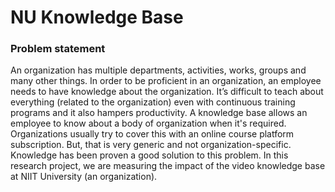 # NU Knowledge Base

### Problem statement
 
An organization has multiple departments, activities, works, groups and many other things. In order to be proficient in an organization, an employee needs to have knowledge about the organization. It’s difficult to teach about everything (related to the organization) even with continuous training programs and it also hampers productivity. A knowledge base allows an employee to know about a body of organization when it's required. Organizations usually try to cover this with an online course platform subscription. But, that is very generic and not organization-specific. Knowledge has been proven a good solution to this problem. In this research project, we are measuring the impact of the video knowledge base at NIIT University (an organization).
